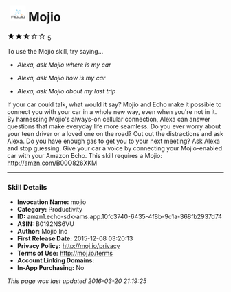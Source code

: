 # &nbsp;<img src="app_icon" alt="Mojio icon" width="36"> Mojio
![2.9 stars](../../../images/ic_star_black_18dp_1x.png)![2.9 stars](../../../images/ic_star_black_18dp_1x.png)![2.9 stars](../../../images/ic_star_half_black_18dp_1x.png)![2.9 stars](../../../images/ic_star_border_black_18dp_1x.png)![2.9 stars](../../../images/ic_star_border_black_18dp_1x.png) 5

To use the Mojio skill, try saying...

* *Alexa, ask Mojio where is my car*

* *Alexa, ask Mojio how is my car*

* *Alexa, ask Mojio about my last trip*

If your car could talk, what would it say? Mojio and Echo make it possible to connect you with your car in a whole new way, even when you're not in it. By harnessing Mojio's always-on cellular connection, Alexa can answer questions that make everyday life more seamless. Do you ever worry about your teen driver or a loved one on the road? Cut out the distractions and ask Alexa. Do you have enough gas to get you to your next meeting? Ask Alexa and stop guessing. Give your car a voice by connecting your Mojio-enabled car with your Amazon Echo. This skill requires a Mojio: http://amzn.com/B00O826XKM

***

### Skill Details

* **Invocation Name:** mojio
* **Category:** Productivity
* **ID:** amzn1.echo-sdk-ams.app.10fc3740-6435-4f8b-9c1a-368fb2937d74
* **ASIN:** B0192NS6VU
* **Author:** Mojio Inc
* **First Release Date:** 2015-12-08 03:20:13
* **Privacy Policy:** http://moj.io/privacy
* **Terms of Use:** http://moj.io/terms
* **Account Linking Domains:** 
* **In-App Purchasing:** No

*This page was last updated 2016-03-20 21:19:25*
